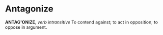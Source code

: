 # Antagonize

**ANTAG'ONIZE**, _verb intransitive_ To contend against; to act in opposition; to oppose in argument.